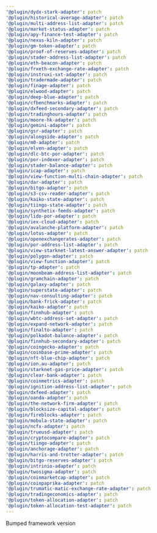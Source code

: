 ```yaml
---
'@plugin/dydx-stark-adapter': patch
'@plugin/historical-average-adapter': patch
'@plugin/multi-address-list-adapter': patch
'@plugin/market-status-adapter': patch
'@plugin/apy-finance-test-adapter': patch
'@plugin/nexus-kiln-adapter': patch
'@plugin/gm-token-adapter': patch
'@plugin/proof-of-reserves-adapter': patch
'@plugin/stader-address-list-adapter': patch
'@plugin/eth-beacon-adapter': patch
'@plugin/frxeth-exchange-rate-adapter': patch
'@plugin/instruxi-sxt-adapter': patch
'@plugin/tradermade-adapter': patch
'@plugin/finage-adapter': patch
'@plugin/elwood-adapter': patch
'@plugin/deep-blue-adapter': patch
'@plugin/cfbenchmarks-adapter': patch
'@plugin/dxfeed-secondary-adapter': patch
'@plugin/tradinghours-adapter': patch
'@plugin/moore-hk-adapter': patch
'@plugin/gemini-adapter': patch
'@plugin/gsr-adapter': patch
'@plugin/alongside-adapter': patch
'@plugin/m0-adapter': patch
'@plugin/elven-adapter': patch
'@plugin/dlc-btc-por-adapter': patch
'@plugin/por-indexer-adapter': patch
'@plugin/stader-balance-adapter': patch
'@plugin/icap-adapter': patch
'@plugin/view-function-multi-chain-adapter': patch
'@plugin/dar-adapter': patch
'@plugin/bitgo-adapter': patch
'@plugin/s3-csv-reader-adapter': patch
'@plugin/kaiko-state-adapter': patch
'@plugin/tiingo-state-adapter': patch
'@plugin/synthetix-feeds-adapter': patch
'@plugin/lido-por-adapter': patch
'@plugin/iex-cloud-adapter': patch
'@plugin/avalanche-platform-adapter': patch
'@plugin/lotus-adapter': patch
'@plugin/openexchangerates-adapter': patch
'@plugin/por-address-list-adapter': patch
'@plugin/view-starknet-latest-answer-adapter': patch
'@plugin/polygon-adapter': patch
'@plugin/view-function-adapter': patch
'@plugin/tp-adapter': patch
'@plugin/moonbeam-address-list-adapter': patch
'@plugin/gramchain-adapter': patch
'@plugin/galaxy-adapter': patch
'@plugin/superstate-adapter': patch
'@plugin/nav-consulting-adapter': patch
'@plugin/bank-frick-adapter': patch
'@plugin/kaiko-adapter': patch
'@plugin/finnhub-adapter': patch
'@plugin/wbtc-address-set-adapter': patch
'@plugin/expand-network-adapter': patch
'@plugin/finalto-adapter': patch
'@plugin/polkadot-balance-adapter': patch
'@plugin/finnhub-secondary-adapter': patch
'@plugin/coingecko-adapter': patch
'@plugin/coinbase-prime-adapter': patch
'@plugin/nft-blue-chip-adapter': patch
'@plugin/ion.au-adapter': patch
'@plugin/starknet-gas-price-adapter': patch
'@plugin/clear-bank-adapter': patch
'@plugin/coinmetrics-adapter': patch
'@plugin/ignition-address-list-adapter': patch
'@plugin/dxfeed-adapter': patch
'@plugin/oanda-adapter': patch
'@plugin/the-network-firm-adapter': patch
'@plugin/blocksize-capital-adapter': patch
'@plugin/fireblocks-adapter': patch
'@plugin/mobula-state-adapter': patch
'@plugin/ncfx-adapter': patch
'@plugin/trueusd-adapter': patch
'@plugin/cryptocompare-adapter': patch
'@plugin/tiingo-adapter': patch
'@plugin/anchorage-adapter': patch
'@plugin/harris-and-trotter-adapter': patch
'@plugin/bitgo-reserves-adapter': patch
'@plugin/intrinio-adapter': patch
'@plugin/twosigma-adapter': patch
'@plugin/coinmarketcap-adapter': patch
'@plugin/coinpaprika-adapter': patch
'@plugin/trumatic-matic-exchange-rate-adapter': patch
'@plugin/tradingeconomics-adapter': patch
'@plugin/token-allocation-adapter': patch
'@plugin/token-allocation-test-adapter': patch
---
```


Bumped framework version
